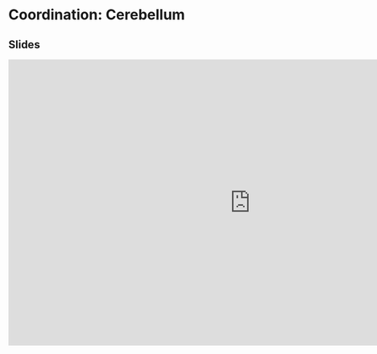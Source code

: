 # Coordination: Cerebellum

## Slides

<iframe src="https://docs.google.com/presentation/d/e/2PACX-1vQvOKaAUdiG1Ocgi-I22_aOBF_x1YBtFePaUDxtKvhBpuCO6hoan-d-Ln1aDyScL7n1wPVkdHi_9m49/embed?" frameborder="0" width="960" height="569" allowfullscreen="true" mozallowfullscreen="true" webkitallowfullscreen="true"></iframe>